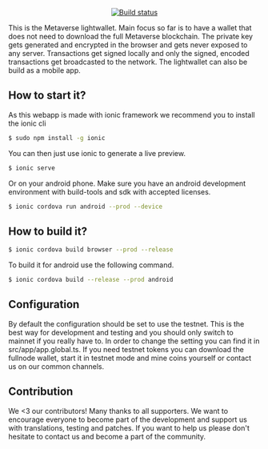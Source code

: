 <p align="center">
  <a href="https://www.myetpwallet.com/">
    <img src="https://mvs.org/images/metaverselogo.png" alt="">
  </a>
  <br>
  <a href="https://travis-ci.org/mvs-org/lightwallet">
     <img src="https://travis-ci.org/mvs-org/lightwallet.svg?branch=dev" alt="Build status">
  </a>
</p>

This is the Metaverse lightwallet. Main focus so far is to have a wallet that does not need to download the full Metaverse blockchain. The private key gets generated and encrypted in the browser and gets never exposed to any server. Transactions get signed locally and only the signed, encoded transactions get broadcasted to the network. The lightwallet can also be build as a mobile app.

## How to start it?

As this webapp is made with ionic framework we recommend you to install the ionic cli

```bash
$ sudo npm install -g ionic
```

You can then just use ionic to generate a live preview.

```bash
$ ionic serve
```

Or on your android phone. Make sure you have an android development environment with build-tools and sdk with accepted licenses.


```bash
$ ionic cordova run android --prod --device
```

## How to build it?

```bash
$ ionic cordova build browser --prod --release
```

To build it for android use the following command. 

```bash
$ ionic cordova build --release --prod android
```

## Configuration

By default the configuration should be set to use the testnet. This is the best way for development and testing and you should only switch to mainnet if you really have to. In order to change the setting you can find it in src/app/app.global.ts. If you need testnet tokens you can download the fullnode wallet, start it in testnet mode and mine coins yourself or contact us on our common channels.

## Contribution

We <3 our contributors! Many thanks to all supporters. We want to encourage everyone to become part of the development and support us with translations, testing and patches. If you want to help us please don't hesitate to contact us and become a part of the community.
